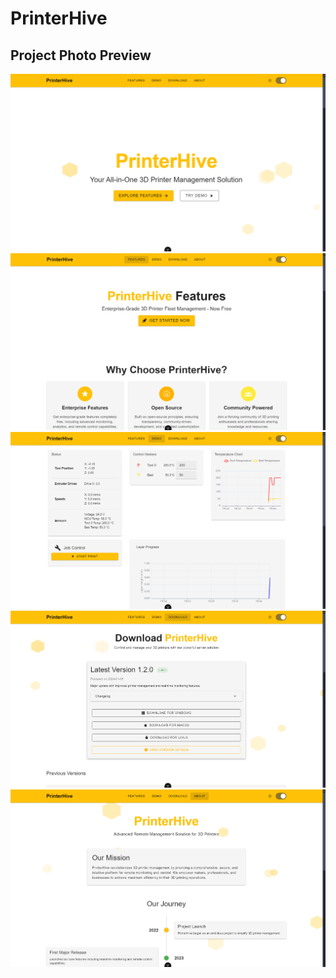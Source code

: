 # PrinterHive

## Project Photo Preview

<img src="https://github.com/KAV4N/PrinterHive/blob/4f5ac8e060e6b4db139d828d17a0da8bbfc45981/img/home.png">
<img src="https://github.com/KAV4N/PrinterHive/blob/4f5ac8e060e6b4db139d828d17a0da8bbfc45981/img/features.png">
<img src="https://github.com/KAV4N/PrinterHive/blob/4f5ac8e060e6b4db139d828d17a0da8bbfc45981/img/demo.png">
<img src="https://github.com/KAV4N/PrinterHive/blob/4f5ac8e060e6b4db139d828d17a0da8bbfc45981/img/download.png">
<img src="https://github.com/KAV4N/PrinterHive/blob/4f5ac8e060e6b4db139d828d17a0da8bbfc45981/img/about.png">
